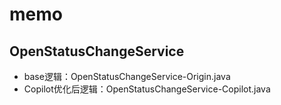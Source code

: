 # memo
## OpenStatusChangeService
- base逻辑：OpenStatusChangeService-Origin.java
- Copilot优化后逻辑：OpenStatusChangeService-Copilot.java
